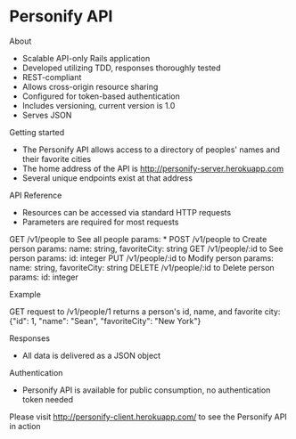 # Personify API


About

- Scalable API-only Rails application
- Developed utilizing TDD, responses thoroughly tested
- REST-compliant
- Allows cross-origin resource sharing
- Configured for token-based authentication
- Includes versioning, current version is 1.0
- Serves JSON


Getting started

- The Personify API allows access to a directory of peoples' names and their favorite cities
- The home address of the API is http://personify-server.herokuapp.com
- Several unique endpoints exist at that address


API Reference

- Resources can be accessed via standard HTTP requests
- Parameters are required for most requests

GET       /v1/people        to    See all people     params: *
POST      /v1/people        to    Create person      params: name: string, favoriteCity: string
GET       /v1/people/:id    to    See person         params: id: integer
PUT       /v1/people/:id    to    Modify person	     params: name: string, favoriteCity: string
DELETE    /v1/people/:id    to    Delete person      params: id: integer

Example

GET request to /v1/people/1 returns a person's id, name, and favorite city:
{"id": 1, "name": "Sean", "favoriteCity": "New York"}


Responses

- All data is delivered as a JSON object


Authentication

- Personify API is available for public consumption, no authentication token needed


Please visit http://personify-client.herokuapp.com/ to see the Personify API in action
